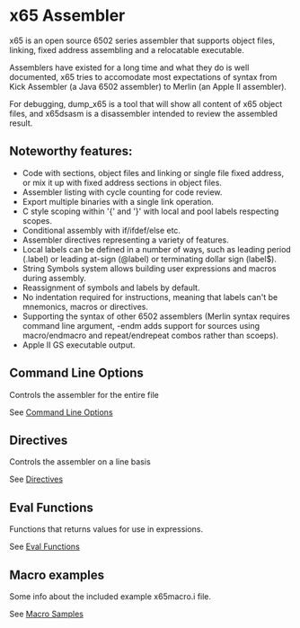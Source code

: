 # x65 Assembler

x65 is an open source 6502 series assembler that supports object files,
linking, fixed address assembling and a relocatable executable.

Assemblers have existed for a long time and what they do is well documented,
x65 tries to accomodate most expectations of syntax from Kick Assembler (a
Java 6502 assembler) to Merlin (an Apple II assembler).

For debugging, dump_x65 is a tool that will show all content of x65 object
files, and x65dsasm is a disassembler intended to review the assembled
result. 

## Noteworthy features:

* Code with sections, object files and linking or single file fixed
  address, or mix it up with fixed address sections in object files.
* Assembler listing with cycle counting for code review.
* Export multiple binaries with a single link operation.
* C style scoping within '{' and '}' with local and pool labels
  respecting scopes.
* Conditional assembly with if/ifdef/else etc.
* Assembler directives representing a variety of features.
* Local labels can be defined in a number of ways, such as leading
  period (.label) or leading at-sign (@label) or terminating
  dollar sign (label$).
* String Symbols system allows building user expressions and macros
  during assembly.
* Reassignment of symbols and labels by default.
* No indentation required for instructions, meaning that labels can't
  be mnemonics, macros or directives.
* Supporting the syntax of other 6502 assemblers (Merlin syntax
  requires command line argument, -endm adds support for sources
  using macro/endmacro and repeat/endrepeat combos rather
  than scoeps).
* Apple II GS executable output.

## Command Line Options

Controls the assembler for the entire file

See [Command Line Options](command_line_options.md)

## Directives

Controls the assembler on a line basis

See [Directives](directives.md)

## Eval Functions

Functions that returns values for use in expressions.

See [Eval Functions](eval_functions.md)

## Macro examples

Some info about the included example x65macro.i file.

See [Macro Samples](macro_samples.md)